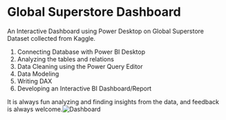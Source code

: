 # Global Superstore Dashboard
An Interactive Dashboard using Power Desktop on Global Superstore Dataset collected from Kaggle. 

1. Connecting Database with Power BI Desktop
2. Analyzing the tables and relations
3. Data Cleaning using the Power Query Editor
4. Data Modeling
5. Writing DAX
6. Developing an Interactive BI Dashboard/Report

It is always fun analyzing and finding insights from the data, and feedback is always welcome.![Dashboard](https://user-images.githubusercontent.com/41924501/205491330-da7c72c5-6175-4d63-a648-409dfc4757ec.png)

